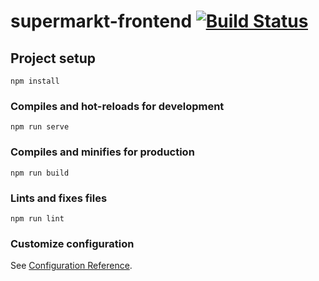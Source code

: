 # supermarkt-frontend [![Build Status](https://travis-ci.com/wirvsvirus-dortmund/frontend.svg?branch=master)](https://travis-ci.com/wirvsvirus-dortmund/frontend)

## Project setup
```
npm install
```

### Compiles and hot-reloads for development
```
npm run serve
```

### Compiles and minifies for production
```
npm run build
```

### Lints and fixes files
```
npm run lint
```

### Customize configuration
See [Configuration Reference](https://cli.vuejs.org/config/).
